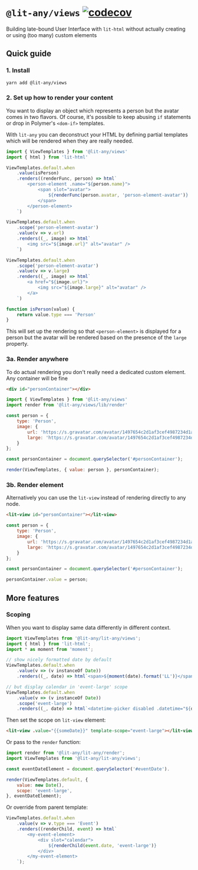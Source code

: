 # `@lit-any/views` [![codecov](https://codecov.io/gh/hypermedia-app/lit-any-views/branch/master/graph/badge.svg)](https://codecov.io/gh/wikibus/lit-any)

Building late-bound User Interface with `lit-html` without actually creating or using (too many) custom elements

## Quick guide

### 1. Install

``` bash
yarn add @lit-any/views
```

### 2. Set up how to render your content

You want to display an object which represents a person but the avatar comes in two flavors. Of course,
it's possible to keep abusing `if` statements or drop in Polymer's `<dom-if>` templates.

With `lit-any` you can deconstruct your HTML by defining partial templates which will be rendered when
they are really needed.

```javascript
import { ViewTemplates } from '@lit-any/views'
import { html } from 'lit-html'

ViewTemplates.default.when
    .value(isPerson)
    .renders((renderFunc, person) => html`
        <person-element .name="${person.name}">
            <span slot="avatar">
                ${renderFunc(person.avatar, 'person-element-avatar')}
            </span>
        </person-element>
    `)

ViewTemplates.default.when
    .scope('person-element-avatar')
    .value(v => v.url)
    .renders((_, image) => html`
        <img src="${image.url}" alt="avatar" />
    `)

ViewTemplates.default.when
    .scope('person-element-avatar')
    .value(v => v.large)
    .renders((_, image) => html`
        <a href="${image.url}">
            <img src="${image.large}" alt="avatar" />
        </a>
    `)

function isPerson(value) {
    return value.type === 'Person'
}
```

This will set up the rendering so that `<person-element>` is displayed for a person but the avatar will
be rendered based on the presence of the `large` property.

### 3a. Render anywhere

To do actual rendering you don't really need a dedicated custom element. Any container will be fine

```html
<div id="personContainer"></div>
```

```javascript
import { ViewTemplates } from '@lit-any/views'
import render from '@lit-any/views/lib/render'

const person = {
    type: 'Person',
    image: {
        url: 'https://s.gravatar.com/avatar/1497654c2d1af3cef4987234d1aced57?s=80',
        large: 'https://s.gravatar.com/avatar/1497654c2d1af3cef4987234d1aced57?s=800'
    }
};

const personContainer = document.querySelector('#personContainer');

render(ViewTemplates, { value: person }, personContainer);
```

### 3b. Render element

Alternatively you can use the `lit-view` instead of rendering directly to any node.

```html
<lit-view id="personContainer"></lit-view>
```

```javascript
const person = {
    type: 'Person',
    image: {
        url: 'https://s.gravatar.com/avatar/1497654c2d1af3cef4987234d1aced57?s=80',
        large: 'https://s.gravatar.com/avatar/1497654c2d1af3cef4987234d1aced57?s=800'
    }
};

const personContainer = document.querySelector('#personContainer');

personContainer.value = person;
```

## More features

### Scoping

When you want to display same data differently in different context.

```javascript
import ViewTemplates from '@lit-any/lit-any/views';
import { html } from 'lit-html';
import * as moment from 'moment';

// show nicely formatted date by default
ViewTemplates.default.when
    .value(v => (v instanceOf Date))
    .renders((_, date) => html`<span>${moment(date).format('LL')}</span>`);

// but display calendar in 'event-large' scope
ViewTemplates.default.when
    .value(v => (v instanceOf Date))
    .scope('event-large')
    .renders((_, date) => html`<datetime-picker disabled .datetime="${date}"></datetime-picker>`);
```

Then set the scope on `lit-view` element:

```html
<lit-view .value="{{someDate}}" template-scope="event-large"></lit-view>
```

Or pass to the `render` function:

```javascript
import render from '@lit-any/lit-any/render';
import ViewTemplates from '@lit-any/lit-any/views';

const eventDateElement = document.querySelector('#eventDate').

render(ViewTemplates.default, {
    value: new Date(),
    scope: 'event-large',
}, eventDateElement);
```

Or override from parent template:

```javascript
ViewTemplates.default.when
    .value(v => v.type === 'Event')
    .renders((renderChild, event) => html`
        <my-event-element>
            <div slot="calendar">
                ${renderChild(event.date, 'event-large')}
            </div>
        </my-event-element>
    `);
```
